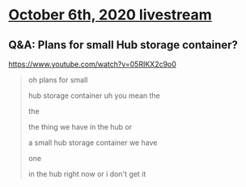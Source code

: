 # [October 6th, 2020 livestream](../2020-10-06.md)
## Q&A: Plans for small Hub storage container?
https://www.youtube.com/watch?v=05RIKX2c9o0
> oh plans for small
> 
> hub storage container uh you mean the
> 
> the
> 
> the thing we have in the hub or
> 
> a small hub storage container we have
> 
> one
> 
> in the hub right now or i don't get it
> 

